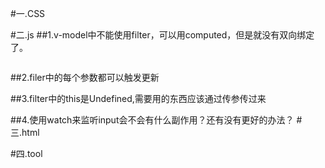 #一.CSS

#二.js
##1.v-model中不能使用filter，可以用computed，但是就没有双向绑定了。
```js

```
##2.filer中的每个参数都可以触发更新

##3.filter中的this是Undefined,需要用的东西应该通过传参传过来

##4.使用watch来监听input会不会有什么副作用？还有没有更好的办法？
#三.html

#四.tool
